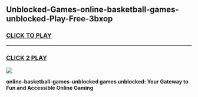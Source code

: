 
## Unblocked-Games-online-basketball-games-unblocked-Play-Free-3bxop
<h3>
<a href="https://premium76.site?title=online-basketball-games-unblocked&ref=21A">CLICK TO PLAY</a></h3>
<hr>

<h3>
<a href="https://premium76.site?title=online-basketball-games-unblocked&ref=21A">CLICK 2 PLAY</a>
  
</h3>

<a href="https://premium76.site?title=online-basketball-games-unblocked&ref=21A"><img src="https://clearcache.store/games.png"></a>


**online-basketball-games-unblocked games unblocked: Your Gateway to Fun and Accessible Online Gaming**
